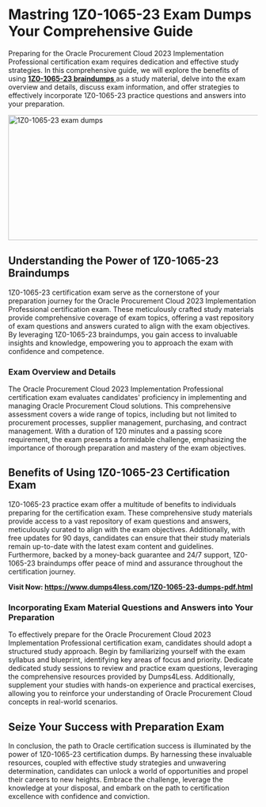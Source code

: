 <h1><strong>Mastring 1Z0-1065-23 Exam Dumps Your Comprehensive Guide</strong></h1>
<p>Preparing for the Oracle Procurement Cloud 2023 Implementation Professional certification exam requires dedication and effective study strategies. In this comprehensive guide, we will explore the benefits of using <a href="https://www.dumps4less.com/1Z0-1065-23-dumps-pdf.html"><strong>1Z0-1065-23 braindumps</strong> </a>as a study material, delve into the exam overview and details, discuss exam information, and offer strategies to effectively incorporate 1Z0-1065-23 practice&nbsp;questions and answers into your preparation.</p>
<p><a href="https://www.dumps4less.com/1Z0-1065-23-dumps-pdf.html"><img src="https://i.ibb.co/X5n2HkL/image.png" alt="1Z0-1065-23 exam dumps" width="760" height="253" /></a></p>
<h2><strong>Understanding the Power of 1Z0-1065-23 Braindumps</strong></h2>
<p>1Z0-1065-23&nbsp;certification exam&nbsp;serve as the cornerstone of your preparation journey for the Oracle Procurement Cloud 2023 Implementation Professional certification exam. These meticulously crafted study materials provide comprehensive coverage of exam topics, offering a vast repository of exam questions and answers curated to align with the exam objectives. By leveraging 1Z0-1065-23 braindumps, you gain access to invaluable insights and knowledge, empowering you to approach the exam with confidence and competence.</p>
<h3><strong>Exam Overview and Details</strong></h3>
<p>The Oracle Procurement Cloud 2023 Implementation Professional certification exam evaluates candidates' proficiency in implementing and managing Oracle Procurement Cloud solutions. This comprehensive assessment covers a wide range of topics, including but not limited to procurement processes, supplier management, purchasing, and contract management. With a duration of 120 minutes and a passing score requirement, the exam presents a formidable challenge, emphasizing the importance of thorough preparation and mastery of the exam objectives.</p>
<h2><strong>Benefits of Using 1Z0-1065-23&nbsp;Certification Exam</strong></h2>
<p>1Z0-1065-23&nbsp;practice exam&nbsp;offer a multitude of benefits to individuals preparing for the certification exam. These comprehensive study materials provide access to a vast repository of exam questions and answers, meticulously curated to align with the exam objectives. Additionally, with free updates for 90 days, candidates can ensure that their study materials remain up-to-date with the latest exam content and guidelines. Furthermore, backed by a money-back guarantee and 24/7 support, 1Z0-1065-23 braindumps offer peace of mind and assurance throughout the certification journey.</p>
<p><strong>Visit Now: <a href="https://www.dumps4less.com/1Z0-1065-23-dumps-pdf.html">https://www.dumps4less.com/1Z0-1065-23-dumps-pdf.html</a></strong></p>
<h3><strong>Incorporating Exam Material&nbsp;Questions and Answers into Your Preparation</strong></h3>
<p>To effectively prepare for the Oracle Procurement Cloud 2023 Implementation Professional certification exam, candidates should adopt a structured study approach. Begin by familiarizing yourself with the exam syllabus and blueprint, identifying key areas of focus and priority. Dedicate dedicated study sessions to review and practice exam questions, leveraging the comprehensive resources provided by Dumps4Less. Additionally, supplement your studies with hands-on experience and practical exercises, allowing you to reinforce your understanding of Oracle Procurement Cloud concepts in real-world scenarios.</p>
<h2><strong>Seize Your Success with&nbsp;Preparation Exam</strong></h2>
<p>In conclusion, the path to Oracle certification success is illuminated by the power of 1Z0-1065-23 certification dumps. By harnessing these invaluable resources, coupled with effective study strategies and unwavering determination, candidates can unlock a world of opportunities and propel their careers to new heights. Embrace the challenge, leverage the knowledge at your disposal, and embark on the path to certification excellence with confidence and conviction.</p>
